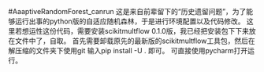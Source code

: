 #AaaptiveRandomForest_canrun
这是来自前辈留下的“历史遗留问题”，为了能够运行出事的python版的自适应随机森林，于是进行环境配置以及代码修改。
这里若想运性这份代码，需要安装scikitmultflow 0.1.0版，我已经把安装包下下来放在文件中了，自取。
首先需要卸载原先的最新版的scikitmultflow工具包，然后在解压缩的文件夹下使用git   输入pip install -U .   即可。
可直接使用pycharm打开运行。
